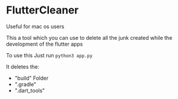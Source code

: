 # FlutterCleaner

Useful for mac os users

This a tool which you can use to delete all the junk created while the development 
of the flutter apps

To use this
Just run `python3 app.py`


It deletes the:
* "build" Folder
* ".gradle"
* ".dart_tools"
